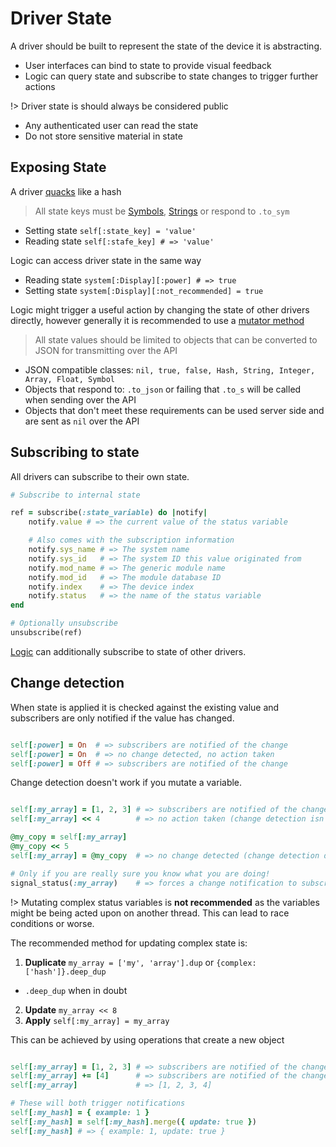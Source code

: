 # Driver State

A driver should be built to represent the state of the device it is abstracting.

* User interfaces can bind to state to provide visual feedback
* Logic can query state and subscribe to state changes to trigger further actions

!> Driver state is should always be considered public

* Any authenticated user can read the state
* Do not store sensitive material in state


## Exposing State

A driver [quacks](https://en.wikipedia.org/wiki/Duck_typing) like a hash

> All state keys must be [Symbols](https://ruby-doc.org/core-2.4.2/Symbol.html), [Strings](https://ruby-doc.org/core-2.4.2/String.html) or respond to `.to_sym`

* Setting state `self[:state_key] = 'value'`
* Reading state `self[:stafe_key] # => 'value'`

Logic can access driver state in the same way

* Reading state `system[:Display][:power] # => true`
* Setting state `system[:Display][:not_recommended] = true`

Logic might trigger a useful action by changing the state of other drivers directly, however generally it is recommended to use a [mutator method](https://en.wikipedia.org/wiki/Mutator_method)

> All state values should be limited to objects that can be converted to JSON for transmitting over the API

* JSON compatible classes: `nil, true, false, Hash, String, Integer, Array, Float, Symbol`
* Objects that respond to: `.to_json` or failing that `.to_s` will be called when sending over the API
* Objects that don't meet these requirements can be used server side and are sent as `nil` over the API


## Subscribing to state

All drivers can subscribe to their own state.

```ruby
# Subscribe to internal state

ref = subscribe(:state_variable) do |notify|
    notify.value # => the current value of the status variable

    # Also comes with the subscription information
    notify.sys_name # => The system name
    notify.sys_id   # => The system ID this value originated from
    notify.mod_name # => The generic module name 
    notify.mod_id   # => The module database ID
    notify.index    # => The device index
    notify.status   # => the name of the status variable
end

# Optionally unsubscribe
unsubscribe(ref)
```

[Logic](driver-development/logic-modules.md) can additionally subscribe to state of other drivers.


## Change detection

When state is applied it is checked against the existing value and subscribers are only notified if the value has changed.

```ruby

self[:power] = On  # => subscribers are notified of the change
self[:power] = On  # => no change detected, no action taken
self[:power] = Off # => subscribers are notified of the change

```

Change detection doesn't work if you mutate a variable.

```ruby

self[:my_array] = [1, 2, 3] # => subscribers are notified of the change
self[:my_array] << 4        # => no action taken (change detection isn't run)

@my_copy = self[:my_array]
@my_copy << 5
self[:my_array] = @my_copy  # => no change detected (change detection did run)

# Only if you are really sure you know what you are doing!
signal_status(:my_array)    # => forces a change notification to subscribers

```

!> Mutating complex status variables is **not recommended** as the variables might be being acted upon on another thread. This can lead to race conditions or worse.

The recommended method for updating complex state is:

1. **Duplicate** `my_array = ['my', 'array'].dup` or `{complex:['hash']}.deep_dup`
  * `.deep_dup` when in doubt
2. **Update** `my_array << 8`
3. **Apply** `self[:my_array] = my_array`

This can be achieved by using operations that create a new object

```ruby

self[:my_array] = [1, 2, 3] # => subscribers are notified of the change
self[:my_array] += [4]      # => subscribers are notified of the change
self[:my_array]             # => [1, 2, 3, 4]

# These will both trigger notifications
self[:my_hash] = { example: 1 }
self[:my_hash] = self[:my_hash].merge({ update: true })
self[:my_hash] # => { example: 1, update: true }

```
